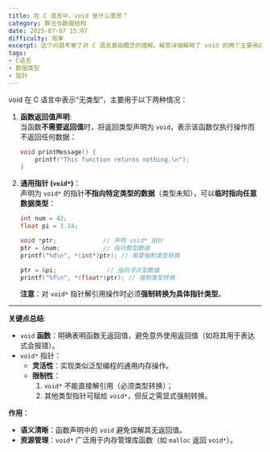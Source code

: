 ```yaml
---
title: 在 C 语言中，void 是什么意思？
category: 算法与数据结构
date: 2025-07-07 15:07
difficulty: 简单
excerpt: 这个问题考察了对 C 语言基础概念的理解。解答详细解释了 void 的两个主要用途：作为函数返回类型表示无返回值，以及作为通用指针类型。内容清晰易懂，适合初级程序员理解。
tags:
- C语言
- 数据类型
- 指针
---
```

void 在 C 语言中表示“无类型”，主要用于以下两种情况：  

1.  **函数返回值声明**:  
    当函数**不需要返回值**时，将返回类型声明为 `void`，表示该函数仅执行操作而不返回任何数据：  
    ```c
    void printMessage() {  
        printf("This function returns nothing.\n");
    }
    ```  
2.  **通用指针 (`void*`)**：  
    声明为 `void*` 的指针**不指向特定类型的数据**（类型未知），可以**临时指向任意数据类型**：  
    ```c
    int num = 42;
    float pi = 3.14;
    
    void *ptr;             // 声明 void* 指针
    ptr = &num;            // 指向整型数据
    printf("%d\n", *(int*)ptr); // 需要强制类型转换
    
    ptr = &pi;              // 指向浮点型数据
    printf("%f\n", *(float*)ptr); // 强制类型转换
    ```  
    **注意**：对 `void*` 指针解引用操作时必须**强制转换为具体指针类型**。

---  
**关键点总结**:  
- `void` **函数**：明确表明函数无返回值，避免意外使用返回值（如将其用于表达式会报错）。  
- `void*` 指针：  
  - **灵活性**：实现类似泛型编程的通用内存操作。  
  - **限制性**：  
    1. `void*` 不能直接解引用（必须类型转换）；  
    2. 其他类型指针可赋给 `void*`，但反之需显式强制转换。  

**作用**：  
- **语义清晰**：函数声明中的 `void` 避免误解其无返回值。  
- **资源管理**：`void*` 广泛用于内存管理库函数（如 `malloc` 返回 `void*`）。
